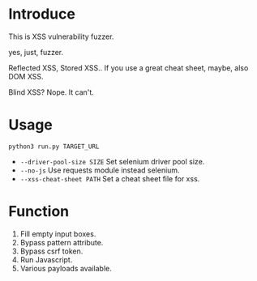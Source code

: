 # Introduce
This is XSS vulnerability fuzzer.

yes, just, fuzzer.

Reflected XSS, Stored XSS..
If you use a great cheat sheet, maybe, also DOM XSS.

Blind XSS? Nope. It can't.


# Usage
```python3 run.py TARGET_URL```
- ```--driver-pool-size SIZE``` Set selenium driver pool size.
- ```--no-js``` Use requests module instead selenium.
- ```--xss-cheat-sheet PATH``` Set a cheat sheet file for xss.


# Function
1. Fill empty input boxes.
2. Bypass pattern attribute.
3. Bypass csrf token.
4. Run Javascript.
5. Various payloads available.